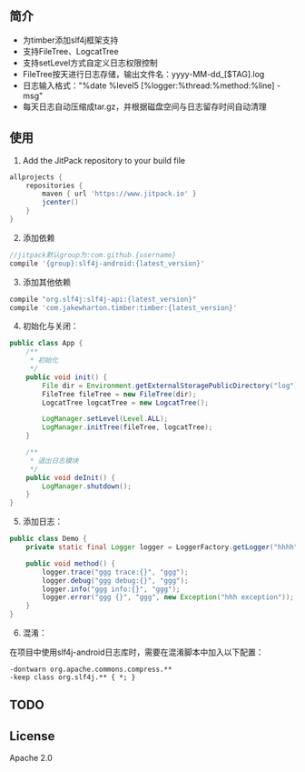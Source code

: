 
简介
-----

- 为timber添加slf4j框架支持
- 支持FileTree、LogcatTree
- 支持setLevel方式自定义日志权限控制
- FileTree按天进行日志存储，输出文件名：yyyy-MM-dd_[$TAG].log
- 日志输入格式："%date %level5 [%logger:%thread:%method:%line] - msg"
- 每天日志自动压缩成tar.gz，并根据磁盘空间与日志留存时间自动清理

使用
-----

1. Add the JitPack repository to your build file  
```groovy
allprojects {
	repositories {
		maven { url 'https://www.jitpack.io' }
		jcenter()
	}
}
```

2. 添加依赖  
```groovy
//jitpack默认group为:com.github.{username}
compile '{group}:slf4j-android:{latest_version}'
```

3. 添加其他依赖  
```groovy
compile "org.slf4j:slf4j-api:{latest_version}"
compile 'com.jakewharton.timber:timber:{latest_version}'
```

4. 初始化与关闭：  
```java
public class App {
    /**
     * 初始化
     */
    public void init() {
        File dir = Environment.getExternalStoragePublicDirectory("log");
        FileTree fileTree = new FileTree(dir);
        LogcatTree logcatTree = new LogcatTree();

        LogManager.setLevel(Level.ALL);
        LogManager.initTree(fileTree, logcatTree);
    }

    /**
     * 退出日志模块
     */
    public void deInit() {
        LogManager.shutdown();
    }
}
```

5. 添加日志：  
```java
public class Demo {
    private static final Logger logger = LoggerFactory.getLogger("hhhh");

    public void method() {
        logger.trace("ggg trace:{}", "ggg");
        logger.debug("ggg debug:{}", "ggg");
        logger.info("ggg info:{}", "ggg");
        logger.error("ggg {}", "ggg", new Exception("hhh exception"));
    }
}
```
6. 混淆：

在项目中使用slf4j-android日志库时，需要在混淆脚本中加入以下配置：
```
-dontwarn org.apache.commons.compress.**
-keep class org.slf4j.** { *; }
```

TODO
---


License
---
Apache 2.0

